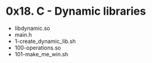 # 0x18. C - Dynamic libraries
- libdynamic.so 
- main.h
- 1-create_dynamic_lib.sh
- 100-operations.so
- 101-make_me_win.sh